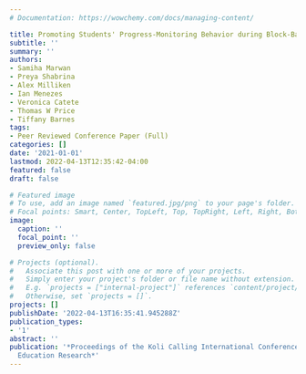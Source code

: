 ```yaml
---
# Documentation: https://wowchemy.com/docs/managing-content/

title: Promoting Students' Progress-Monitoring Behavior during Block-Based Programming
subtitle: ''
summary: ''
authors:
- Samiha Marwan
- Preya Shabrina
- Alex Milliken
- Ian Menezes
- Veronica Catete
- Thomas W Price
- Tiffany Barnes
tags:
- Peer Reviewed Conference Paper (Full)
categories: []
date: '2021-01-01'
lastmod: 2022-04-13T12:35:42-04:00
featured: false
draft: false

# Featured image
# To use, add an image named `featured.jpg/png` to your page's folder.
# Focal points: Smart, Center, TopLeft, Top, TopRight, Left, Right, BottomLeft, Bottom, BottomRight.
image:
  caption: ''
  focal_point: ''
  preview_only: false

# Projects (optional).
#   Associate this post with one or more of your projects.
#   Simply enter your project's folder or file name without extension.
#   E.g. `projects = ["internal-project"]` references `content/project/deep-learning/index.md`.
#   Otherwise, set `projects = []`.
projects: []
publishDate: '2022-04-13T16:35:41.945288Z'
publication_types:
- '1'
abstract: ''
publication: '*Proceedings of the Koli Calling International Conference on Computing
  Education Research*'
---
```

